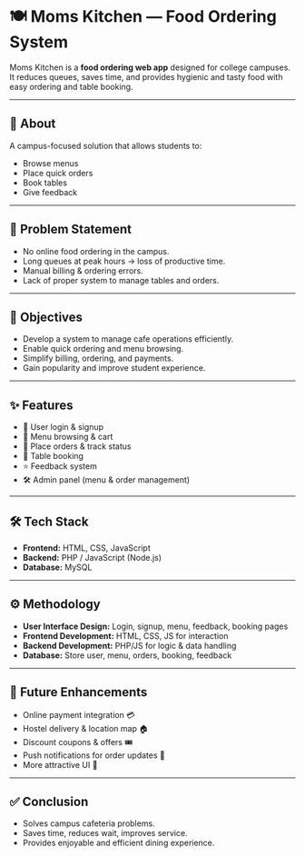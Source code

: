 # 🍽️ Moms Kitchen — Food Ordering System

Moms Kitchen is a **food ordering web app** designed for college campuses.  
It reduces queues, saves time, and provides hygienic and tasty food with easy ordering and table booking.

---

## 📌 About
A campus-focused solution that allows students to:
- Browse menus  
- Place quick orders  
- Book tables  
- Give feedback  

---

## 🚨 Problem Statement
- No online food ordering in the campus.  
- Long queues at peak hours → loss of productive time.  
- Manual billing & ordering errors.  
- Lack of proper system to manage tables and orders.  

---

## 🎯 Objectives
- Develop a system to manage cafe operations efficiently.  
- Enable quick ordering and menu browsing.  
- Simplify billing, ordering, and payments.  
- Gain popularity and improve student experience.  

---

## ✨ Features
- 🔑 User login & signup  
- 🍔 Menu browsing & cart  
- 🛒 Place orders & track status  
- 📅 Table booking  
- ⭐ Feedback system  
- 🛠️ Admin panel (menu & order management)  

---

## 🛠 Tech Stack
- **Frontend:** HTML, CSS, JavaScript  
- **Backend:** PHP / JavaScript (Node.js)  
- **Database:** MySQL  

---

## ⚙️ Methodology
- **User Interface Design:** Login, signup, menu, feedback, booking pages  
- **Frontend Development:** HTML, CSS, JS for interaction  
- **Backend Development:** PHP/JS for logic & data handling  
- **Database:** Store user, menu, orders, booking, feedback

---

## 🔮 Future Enhancements
- Online payment integration 💳
- Hostel delivery & location map 🏠
- Discount coupons & offers 🎟
- Push notifications for order updates 📢
- More attractive UI 🎨

---

## ✅ Conclusion
- Solves campus cafeteria problems.
- Saves time, reduces wait, improves service.
- Provides enjoyable and efficient dining experience.
